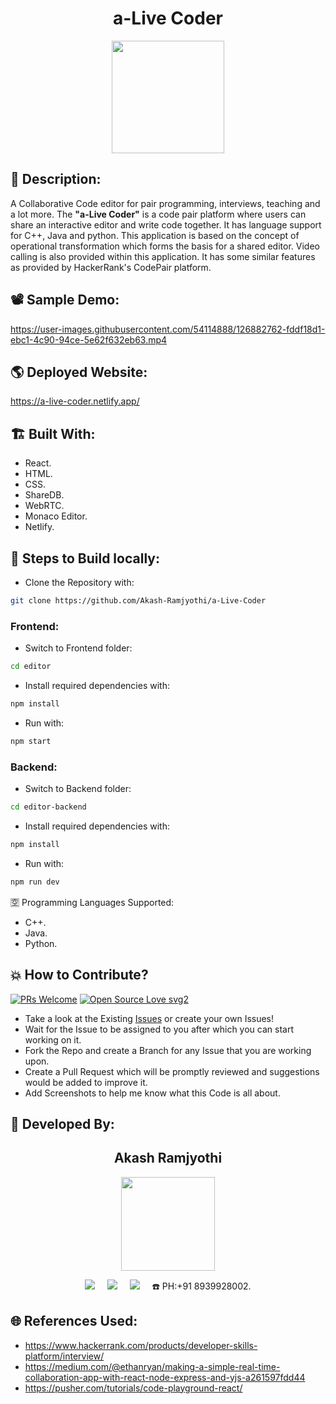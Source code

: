 <h1 align="center">a-Live Coder</h1>

<p align="center">
<img src="https://user-images.githubusercontent.com/54114888/126882751-64a46a6d-14ac-4ef5-ad48-5fe97d57190e.png" width="180" height="180">
</p>

## 📜 Description:
A Collaborative Code editor for pair programming, interviews, teaching and a lot more. The **"a-Live Coder"** is a code pair platform where users can share an interactive editor and write code together. It has language support for C++, Java and python. This application is based on the concept of operational transformation which forms the basis for a shared editor. Video calling is also provided within this application. It has some similar features as provided by HackerRank's CodePair platform.

## 📽 Sample Demo:
https://user-images.githubusercontent.com/54114888/126882762-fddf18d1-ebc1-4c90-94ce-5e62f632eb63.mp4

## 🌎 Deployed Website:
https://a-live-coder.netlify.app/

## 🏗 Built With:
 - React.
 - HTML.
 - CSS.
 - ShareDB.
 - WebRTC.
 - Monaco Editor.
 - Netlify.

## 🧪 Steps to Build locally:
- Clone the Repository with:  
```bash 
git clone https://github.com/Akash-Ramjyothi/a-Live-Coder 
```
### Frontend:
- Switch to Frontend folder: 
```bash
cd editor
```
- Install required dependencies with: 
```bash
npm install
```
- Run with: 
```bash
npm start
```
### Backend:
- Switch to Backend folder: 
```bash
cd editor-backend
```
- Install required dependencies with: 
```bash
npm install
```
- Run with: 
```bash
npm run dev
```

🈳 Programming Languages Supported:
- C++.
- Java.
- Python.

## 💥 How to Contribute?

[![PRs Welcome](https://img.shields.io/badge/PRs-welcome-brightgreen.svg?style=flat-square)](http://makeapullrequest.com)
[![Open Source Love svg2](https://badges.frapsoft.com/os/v2/open-source.svg?v=103)](https://github.com/ellerbrock/open-source-badges/) 

- Take a look at the Existing [Issues](https://github.com/Akash-Ramjyothi/a-Live-Coder/issues) or create your own Issues!
- Wait for the Issue to be assigned to you after which you can start working on it.
- Fork the Repo and create a Branch for any Issue that you are working upon.
- Create a Pull Request which will be promptly reviewed and suggestions would be added to improve it.
- Add Screenshots to help me know what this Code is all about.

## 👦 Developed By:
<h2 align="center">Akash Ramjyothi</h2>
<p align="center">
  <a href="https://github.com/Akash-Ramjyothi"><img src="https://avatars.githubusercontent.com/u/54114888?v=4" width=150px height=150px /></a> 
    
<p align="center">
  <a target="_blank"href="https://www.linkedin.com/in/akash-ramjyothi/"><img src="https://img.shields.io/badge/linkedin-%230077B5.svg?&style=for-the-badge&logo=linkedin&logoColor=white" /></a>&nbsp;&nbsp;&nbsp;&nbsp;
  <a href="mailto:akash.ramjyothi@gmail.com?subject=Hello%20Akash,%20From%20Github"><img src="https://img.shields.io/badge/gmail-%23D14836.svg?&style=for-the-badge&logo=gmail&logoColor=white" /></a>&nbsp;&nbsp;&nbsp;&nbsp;
  <a href="https://www.instagram.com/akash.ramjyothi/"><img src="https://img.shields.io/badge/instagram-%23D14836.svg?&style=for-the-badge&logo=instagram&logoColor=pink" /></a>&nbsp;&nbsp;&nbsp;&nbsp;
  ☎️ PH:+91 8939928002.
</p>

## 🌐 References Used:
- https://www.hackerrank.com/products/developer-skills-platform/interview/
- https://medium.com/@ethanryan/making-a-simple-real-time-collaboration-app-with-react-node-express-and-yjs-a261597fdd44
- https://pusher.com/tutorials/code-playground-react/
